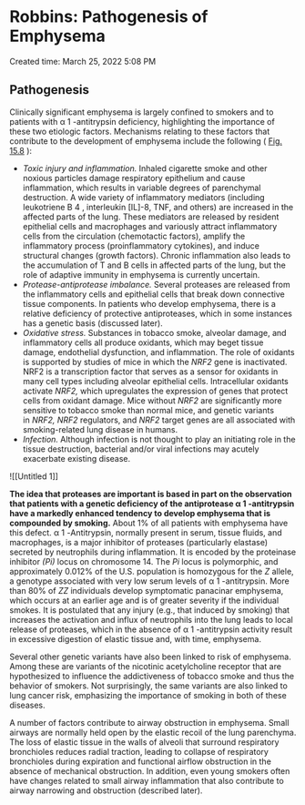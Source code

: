 # Robbins: Pathogenesis of Emphysema

Created time: March 25, 2022 5:08 PM

## Pathogenesis

Clinically significant emphysema is largely confined to smokers and to patients with α 1 -antitrypsin deficiency, highlighting the importance of these two etiologic factors. Mechanisms relating to these factors that contribute to the development of emphysema include the following ( [Fig. 15.8](https://www-clinicalkey-com.eproxy.lib.hku.hk/f0045) ):

- *Toxic injury and inflammation.* Inhaled cigarette smoke and other noxious particles damage respiratory epithelium and cause inflammation, which results in variable degrees of parenchymal destruction. A wide variety of inflammatory mediators (including leukotriene B 4 , interleukin [IL]-8, TNF, and others) are increased in the affected parts of the lung. These mediators are released by resident epithelial cells and macrophages and variously attract inflammatory cells from the circulation (chemotactic factors), amplify the inflammatory process (proinflammatory cytokines), and induce structural changes (growth factors). Chronic inflammation also leads to the accumulation of T and B cells in affected parts of the lung, but the role of adaptive immunity in emphysema is currently uncertain.
- *Protease-antiprotease imbalance.* Several proteases are released from the inflammatory cells and epithelial cells that break down connective tissue components. In patients who develop emphysema, there is a relative deficiency of protective antiproteases, which in some instances has a genetic basis (discussed later).
- *Oxidative stress.* Substances in tobacco smoke, alveolar damage, and inflammatory cells all produce oxidants, which may beget tissue damage, endothelial dysfunction, and inflammation. The role of oxidants is supported by studies of mice in which the *NRF2* gene is inactivated. NRF2 is a transcription factor that serves as a sensor for oxidants in many cell types including alveolar epithelial cells. Intracellular oxidants activate *NRF2,* which upregulates the expression of genes that protect cells from oxidant damage. Mice without *NRF2* are significantly more sensitive to tobacco smoke than normal mice, and genetic variants in *NRF2, NRF2* regulators, and *NRF2* target genes are all associated with smoking-related lung disease in humans.
- *Infection.* Although infection is not thought to play an initiating role in the tissue destruction, bacterial and/or viral infections may acutely exacerbate existing disease.

![[Untitled 1]]

**The idea that proteases are important is based in part on the observation that patients with a genetic deficiency of the antiprotease α 1 -antitrypsin have a markedly enhanced tendency to develop emphysema that is compounded by smoking.** About 1% of all patients with emphysema have this defect. α 1 -Antitrypsin, normally present in serum, tissue fluids, and macrophages, is a major inhibitor of proteases (particularly elastase) secreted by neutrophils during inflammation. It is encoded by the proteinase inhibitor *(Pi)* locus on chromosome 14. The *Pi* locus is polymorphic, and approximately 0.012% of the U.S. population is homozygous for the *Z* allele, a genotype associated with very low serum levels of α 1 -antitrypsin. More than 80% of *ZZ* individuals develop symptomatic panacinar emphysema, which occurs at an earlier age and is of greater severity if the individual smokes. It is postulated that any injury (e.g., that induced by smoking) that increases the activation and influx of neutrophils into the lung leads to local release of proteases, which in the absence of α 1 -antitrypsin activity result in excessive digestion of elastic tissue and, with time, emphysema.

Several other genetic variants have also been linked to risk of emphysema. Among these are variants of the nicotinic acetylcholine receptor that are hypothesized to influence the addictiveness of tobacco smoke and thus the behavior of smokers. Not surprisingly, the same variants are also linked to lung cancer risk, emphasizing the importance of smoking in both of these diseases.

A number of factors contribute to airway obstruction in emphysema. Small airways are normally held open by the elastic recoil of the lung parenchyma. The loss of elastic tissue in the walls of alveoli that surround respiratory bronchioles reduces radial traction, leading to collapse of respiratory bronchioles during expiration and functional airflow obstruction in the absence of mechanical obstruction. In addition, even young smokers often have changes related to small airway inflammation that also contribute to airway narrowing and obstruction (described later).